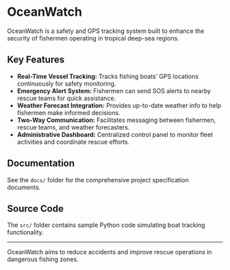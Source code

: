 # OceanWatch

OceanWatch is a safety and GPS tracking system built to enhance the security of fishermen operating in tropical deep-sea regions.

## Key Features

- **Real-Time Vessel Tracking:** Tracks fishing boats’ GPS locations continuously for safety monitoring.  
- **Emergency Alert System:** Fishermen can send SOS alerts to nearby rescue teams for quick assistance.  
- **Weather Forecast Integration:** Provides up-to-date weather info to help fishermen make informed decisions.  
- **Two-Way Communication:** Facilitates messaging between fishermen, rescue teams, and weather forecasters.  
- **Administrative Dashboard:** Centralized control panel to monitor fleet activities and coordinate rescue efforts.

## Documentation

See the `docs/` folder for the comprehensive project specification documents.

## Source Code

The `src/` folder contains sample Python code simulating boat tracking functionality.

---

OceanWatch aims to reduce accidents and improve rescue operations in dangerous fishing zones.
